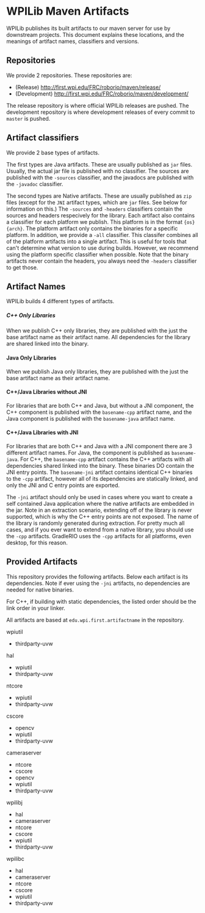 # WPILib Maven Artifacts

WPILib publishes its built artifacts to our maven server for use by downstream projects. This document explains these locations, and the meanings of artifact names, classifiers and versions.

## Repositories
We provide 2 repositories. These repositories are:

* (Release)     http://first.wpi.edu/FRC/roborio/maven/release/
* (Development) http://first.wpi.edu/FRC/roborio/maven/development/

The release repository is where official WPILib releases are pushed.
The development repository is where development releases of every commit to `master` is pushed.

## Artifact classifiers
We provide 2 base types of artifacts.

The first types are Java artifacts. These are usually published as `jar` files. Usually, the actual jar file is published with no classifier. The sources are published with the `-sources` classifier, and the javadocs are published with the `-javadoc` classifier.

The second types are Native artifacts. These are usually published as `zip` files (except for the `JNI` artifact types, which are `jar` files. See below for information on this.) The `-sources` and `-headers` classifiers contain the sources and headers respecively for the library. Each artifact also contains a classifier for each platform we publish. This platform is in the format `{os}{arch}`. The platform artifact only contains the binaries for a specific platform. In addition, we provide a `-all` classifier. This classifer combines all of the platform artifacts into a single artifact. This is useful for tools that can't determine what version to use during builds. However, we recommend using the platform specific classifier when possible. Note that the binary artifacts never contain the headers, you always need the `-headers` classifier to get those.

## Artifact Names

WPILib builds 4 different types of artifacts.

##### C++ Only Libraries
When we publish C++ only libraries, they are published with the just the base artifact name as their artifact name. All dependencies for the library are shared linked into the binary.

#### Java Only Libraries
When we publish Java only libraries, they are published with the just the base artifact name as their artifact name.

#### C++/Java Libraries without JNI
For libraries that are both C++ and Java, but without a JNI component, the C++ component is published with the `basename-cpp` artifact name, and the Java component is published with the `basename-java` artifact name.

#### C++/Java Libraries with JNI
For libraries that are both C++ and Java with a JNI component there are 3 different artifact names. For Java, the component is published as `basename-java`. For C++, the `basename-cpp` artifact contains the C++ artifacts with all dependencies shared linked into the binary. These binaries DO contain the JNI entry points. The `basename-jni` artifact contains identical C++ binaries to the `-cpp` artifact, however all of its dependencies are statically linked, and only the JNI and C entry points are exported.

The `-jni` artifact should only be used in cases where you want to create a self contained Java application where the native artifacts are embedded in the jar. Note in an extraction scenario, extending off of the library is never supported, which is why the C++ entry points are not exposed. The name of the library is randomly generated during extraction. For pretty much all cases, and if you ever want to extend from a native library, you should use the `-cpp` artifacts. GradleRIO uses the `-cpp` artifacts for all platforms, even desktop, for this reason.

 ## Provided Artifacts
This repository provides the following artifacts. Below each artifact is its dependencies. Note if ever using the `-jni` artifacts, no dependencies are needed for native binaries.

For C++, if building with static dependencies, the listed order should be the link order in your linker.

All artifacts are based at `edu.wpi.first.artifactname` in the repository.

wpiutil
* thirdparty-uvw

hal
* wpiutil
* thirdparty-uvw

ntcore
* wpiutil
* thirdparty-uvw

cscore
* opencv
* wpiutil
* thirdparty-uvw

cameraserver
* ntcore
* cscore
* opencv
* wpiutil
* thirdparty-uvw

wpilibj
* hal
* cameraserver
* ntcore
* cscore
* wpiutil
* thirdparty-uvw

wpilibc
* hal
* cameraserver
* ntcore
* cscore
* wpiutil
* thirdparty-uvw
